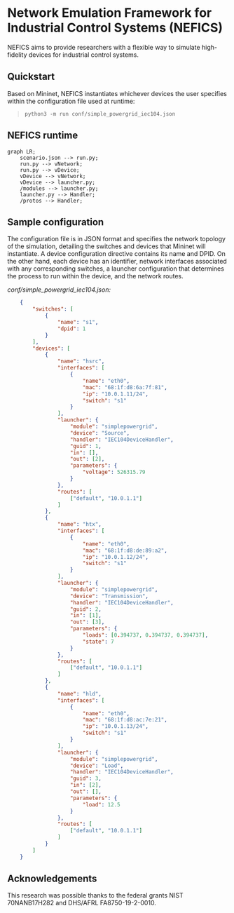 # Network Emulation Framework for Industrial Control Systems (NEFICS)

NEFICS aims to provide researchers with a flexible way to simulate high-fidelity devices for industrial control systems.

## Quickstart

Based on Mininet, NEFICS instantiates whichever devices the user specifies within the configuration file used at runtime:

> `python3 -m run conf/simple_powergrid_iec104.json`

## NEFICS runtime

```mermaid
graph LR;
    scenario.json --> run.py;
    run.py --> vNetwork;
    run.py --> vDevice;
    vDevice --> vNetwork;
    vDevice --> launcher.py;
    /modules --> launcher.py;
    launcher.py --> Handler;
    /protos --> Handler;
```

## Sample configuration

The configuration file is in JSON format and specifies the network topology of the simulation, detailing the switches and devices that Mininet will instantiate. A device configuration directive contains its name and DPID. On the other hand, each device has an identifier, network interfaces associated with any corresponding switches, a launcher configuration that determines the process to run within the device, and the network routes.

*conf/simple_powergrid_iec104.json:*

```json
    {
        "switches": [
            {
                "name": "s1",
                "dpid": 1
            }
        ],
        "devices": [
            {
                "name": "hsrc",
                "interfaces": [
                    {
                        "name": "eth0",
                        "mac": "68:1f:d8:6a:7f:81",
                        "ip": "10.0.1.11/24",
                        "switch": "s1"
                    }
                ],
                "launcher": {
                    "module": "simplepowergrid",
                    "device": "Source",
                    "handler": "IEC104DeviceHandler",
                    "guid": 1,
                    "in": [],
                    "out": [2],
                    "parameters": {
                        "voltage": 526315.79
                    }
                },
                "routes": [
                    ["default", "10.0.1.1"]
                ]
            },
            {
                "name": "htx",
                "interfaces": [
                    {
                        "name": "eth0",
                        "mac": "68:1f:d8:de:89:a2",
                        "ip": "10.0.1.12/24",
                        "switch": "s1"
                    }
                ],
                "launcher": {
                    "module": "simplepowergrid",
                    "device": "Transmission",
                    "handler": "IEC104DeviceHandler",
                    "guid": 2,
                    "in": [1],
                    "out": [3],
                    "parameters": {
                        "loads": [0.394737, 0.394737, 0.394737],
                        "state": 7
                    }
                },
                "routes": [
                    ["default", "10.0.1.1"]
                ]
            },
            {
                "name": "hld",
                "interfaces": [
                    {
                        "name": "eth0",
                        "mac": "68:1f:d8:ac:7e:21",
                        "ip": "10.0.1.13/24",
                        "switch": "s1"
                    }
                ],
                "launcher": {
                    "module": "simplepowergrid",
                    "device": "Load",
                    "handler": "IEC104DeviceHandler",
                    "guid": 3,
                    "in": [2],
                    "out": [],
                    "parameters": {
                        "load": 12.5
                    }
                },
                "routes": [
                    ["default", "10.0.1.1"]
                ]
            }
        ]
    }
```

## Acknowledgements
This research was possible thanks to the federal grants NIST 70NANB17H282 and DHS/AFRL FA8750-19-2-0010.
